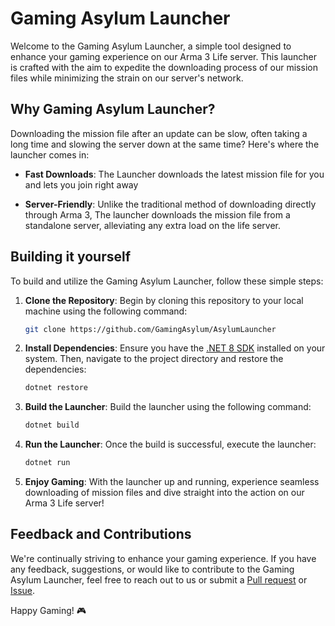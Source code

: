 # Gaming Asylum Launcher

Welcome to the Gaming Asylum Launcher, a simple tool designed to enhance your gaming experience on our Arma 3 Life server. This launcher is crafted with the aim to expedite the downloading process of our mission files while minimizing the strain on our server's network.

## Why Gaming Asylum Launcher?

Downloading the mission file after an update can be slow, often taking a long time and slowing the server down at the same time? Here's where the launcher comes in:

- **Fast Downloads**: The Launcher downloads the latest mission file for you and lets you join right away
  
- **Server-Friendly**: Unlike the traditional method of downloading directly through Arma 3, The launcher downloads the mission file from a standalone server, alleviating any extra load on the life server.

## Building it yourself

To build and utilize the Gaming Asylum Launcher, follow these simple steps:

1. **Clone the Repository**: Begin by cloning this repository to your local machine using the following command:
   ```bash
   git clone https://github.com/GamingAsylum/AsylumLauncher
   ```

2. **Install Dependencies**: Ensure you have the [.NET 8 SDK](https://dotnet.microsoft.com/download/dotnet/8.0) installed on your system. Then, navigate to the project directory and restore the dependencies:
   ```bash
   dotnet restore
   ```

3. **Build the Launcher**: Build the launcher using the following command:
   ```bash
   dotnet build
   ```

4. **Run the Launcher**: Once the build is successful, execute the launcher:
   ```bash
   dotnet run
   ```

5. **Enjoy Gaming**: With the launcher up and running, experience seamless downloading of mission files and dive straight into the action on our Arma 3 Life server!

## Feedback and Contributions

We're continually striving to enhance your gaming experience. If you have any feedback, suggestions, or would like to contribute to the Gaming Asylum Launcher, feel free to reach out to us or submit a [Pull request](https://github.com/GamingAsylum/AsylumLauncher/pulls) or [Issue](https://github.com/GamingAsylum/AsylumLauncher/issues).

Happy Gaming! 🎮